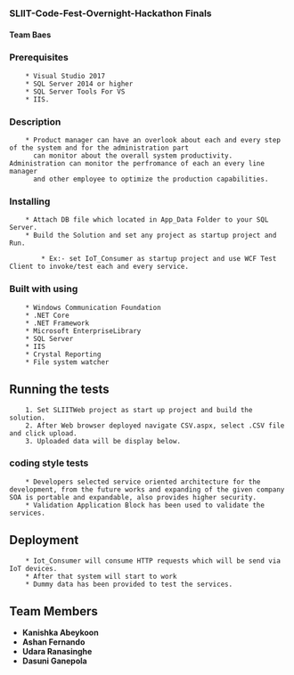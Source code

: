 ### SLIIT-Code-Fest-Overnight-Hackathon Finals

#### Team Baes
	
	
### Prerequisites

		* Visual Studio 2017
		* SQL Server 2014 or higher
		* SQL Server Tools For VS
		* IIS.
		
### Description
		
		* Product manager can have an overlook about each and every step of the system and for the administration part
      	  can monitor about the overall system productivity. Administration can monitor the perfromance of each an every line manager
		  and other employee to optimize the production capabilities.
		
		
### Installing

		* Attach DB file which located in App_Data Folder to your SQL Server.
		* Build the Solution and set any project as startup project and Run.
		
			* Ex:- set IoT_Consumer as startup project and use WCF Test Client to invoke/test each and every service.

			
### Built with using

		* Windows Communication Foundation
		* .NET Core
		* .NET Framework
		* Microsoft EnterpriseLibrary
		* SQL Server
		* IIS
		* Crystal Reporting
		* File system watcher
		

## Running the tests

		1. Set SLIITWeb project as start up project and build the solution.
		2. After Web browser deployed navigate CSV.aspx, select .CSV file and click upload.
		3. Uploaded data will be display below.




### coding style tests

		* Developers selected service oriented architecture for the development, from the future works and expanding of the given company SOA is portable and expandable, also provides higher security.
		* Validation Application Block has been used to validate the services.

## Deployment

		* Iot_Consumer will consume HTTP requests which will be send via IoT devices.
		* After that system will start to work
		* Dummy data has been provided to test the services.




## Team Members

* **Kanishka Abeykoon**
* **Ashan Fernando**
* **Udara Ranasinghe**
* **Dasuni Ganepola**
 
